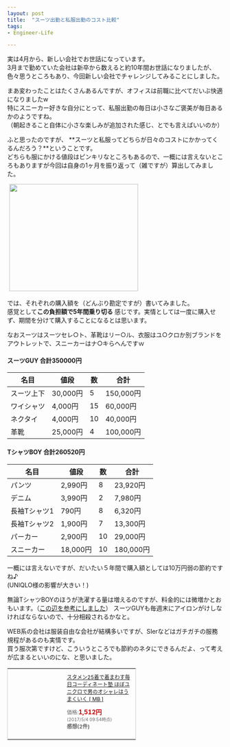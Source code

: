 ```yaml
---
layout: post
title:  "スーツ出勤と私服出勤のコスト比較"
tags:
- Engineer-Life

---
```

実は4月から、新しい会社でお世話になっています。  
3月まで勤めていた会社は新卒から数えると約10年間お世話になりましたが、色々思うところもあり、今回新しい会社でチャレンジしてみることにしました。

まあ変わったことはたくさんあるんですが、オフィスは前職に比べてだいぶ快適になりましたw  
特にスニーカー好きな自分にとって、私服出勤の毎日は小さなご褒美が毎日あるかのようですね。  
（朝起きること自体に小さな楽しみが追加された感じ、とでも言えばいいのか）

ふと思ったのですが、
**スーツと私服ってどちらが日々のコストにかかってくるんだろう？**ということです。  
どちらも服にかける値段はピンキリなところもあるので、一概には言えないところもありますが今回は自身の1ヶ月を振り返って（雑ですが）算出してみました。

<img border="0" width="1" height="1" src="https://www18.a8.net/0.gif?a8mat=2HSPW2+9XTJCI+2HOM+BWGDT" alt="">
<a href="https://px.a8.net/svt/ejp?a8mat=2TIHUT+5YXI5U+38JA+5ZMCH" target="_blank" rel="nofollow">
<img border="0" width="300" height="250" alt="" src="https://www22.a8.net/svt/bgt?aid=170504165361&wid=001&eno=01&mid=s00000015103001006000&mc=1"></a>
<img border="0" width="1" height="1" src="https://www19.a8.net/0.gif?a8mat=2TIHUT+5YXI5U+38JA+5ZMCH" alt="">

では、それぞれの購入額を（どんぶり勘定ですが）書いてみました。  
感覚として**この負担額で5年間乗り切る**
感じです。実情としては一度に購入せず、期間を分けて購入することになるとは思います。

なおスーツはスーツセレ○ト、革靴はリー○ル、衣服はユ○クロか別ブランドをアウトレットで、スニーカーはナ○キらへんですｗ

#### スーツGUY 合計350000円
|名目|値段|数|合計|
|---|---|---|---|
|スーツ上下|30,000円|5|150,000円|
|ワイシャツ|4,000円|15|60,000円|
|ネクタイ|4,000円|10|40,000円|
|革靴|25,000円|4|100,000円|

#### TシャツBOY 合計260520円
|名目|値段|数|合計|
|---|---|---|---|
|パンツ|2,990円|8|23,920円|
|デニム|3,990円|2|7,980円|
|長袖Tシャツ1|790円|8|6,320円|
|長袖Tシャツ2|1,900円|7|13,300円|
|パーカー|2,900円|10|29,000円|
|スニーカー|18,000円|10|180,000円|

一概には言えないですが、だいたい５年間で購入額としては10万円弱の節約ですね♪  
(UNIQLO様の影響が大きい！)

無論TシャツBOYのほうが洗濯する量は増えるのですが、料金的には微増かとおもいます。（[この辺を参考にしました](https://www.haruru29.net/blog/post-794/)）
スーツGUYも毎週末にアイロンがけしなければならないので、十分相殺されるかなと。

WEB系の会社は服装自由な会社が結構多いですが、SIerなどはガチガチの服務規程があるのも実情です。  
買う服次第ですけど、こういうところでも節約のネタにできるんだよ、って考えが広まるといいのにな、と思いました。

<table cellpadding="0" cellspacing="0" border="0" style=" border:1px solid #ccc; width:300px;"><tr style="border-style:none;"><td style="vertical-align:top; border-style:none; padding:10px; width:108px;"><a href="https://rpx.a8.net/svt/ejp?a8mat=2HSPW2+9XTJCI+2HOM+BWGDT&rakuten=y&a8ejpredirect=http%3A%2F%2Fhb.afl.rakuten.co.jp%2Fhgc%2Fg00q0724.2bo11c45.g00q0724.2bo12179%2Fa15082587770_2HSPW2_9XTJCI_2HOM_BWGDT%3Fpc%3Dhttp%253A%252F%252Fitem.rakuten.co.jp%252Fbook%252F14605405%252F%26m%3Dhttp%253A%252F%252Fm.rakuten.co.jp%252Fbook%252Fi%252F18308972%252F" target="_blank" rel="nofollow"><img border="0" alt="" src="http://thumbnail.image.rakuten.co.jp/@0_mall/book/cabinet/6181/9784087816181.jpg?_ex=128x128" /></a></td><td style="font-size:12px; vertical-align:middle; border-style:none; padding:10px;"><p style="padding:0; margin:0;"><a href="https://rpx.a8.net/svt/ejp?a8mat=2HSPW2+9XTJCI+2HOM+BWGDT&rakuten=y&a8ejpredirect=http%3A%2F%2Fhb.afl.rakuten.co.jp%2Fhgc%2Fg00q0724.2bo11c45.g00q0724.2bo12179%2Fa15082587770_2HSPW2_9XTJCI_2HOM_BWGDT%3Fpc%3Dhttp%253A%252F%252Fitem.rakuten.co.jp%252Fbook%252F14605405%252F%26m%3Dhttp%253A%252F%252Fm.rakuten.co.jp%252Fbook%252Fi%252F18308972%252F" target="_blank" rel="nofollow">スタメン25着で着まわす毎日コーディネート塾 ほぼユニクロで男のオシャレはうまくいく [ MB ]</a></p><p style="color:#666; margin-top:5px line-height:1.5;">価格:<span style="font-size:14px; color:#C00; font-weight:bold;">1,512円</span><br/><span style="font-size:10px; font-weight:normal;">(2017/5/4 09:54時点)</span><br/><span style="font-weight:bold;">感想(2件)</span></p></td></tr></table>


[REGAL]: http://www.regalshoes.jp/shop/e/e_repair/
[hydrolysis]: https://ja.wikipedia.org/wiki/加水分解
[SOLESHIELDS]: http://sneaker4life.com/2016/11/18/post-28632/
[COLOR]: http://skit.cocolog-nifty.com/blog/2010/11/post-e468.html
[SHOEGOO]: http://www.shoegoo.co.jp/
